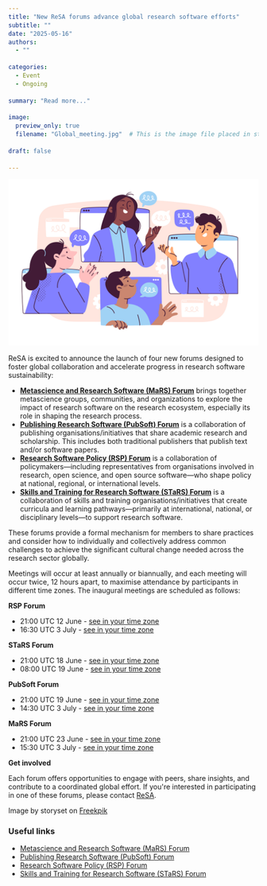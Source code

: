 ```yaml
---
title: "New ReSA forums advance global research software efforts"
subtitle: ""
date: "2025-05-16"
authors:
  - ""

categories: 
  - Event
  - Ongoing

summary: "Read more..."

image:
  preview_only: true
  filename: "Global_meeting.jpg"  # This is the image file placed in static/media/

draft: false  

---
```


![](Global_meeting.jpg)

ReSA is excited to announce the launch of four new forums designed to foster global collaboration and accelerate progress in research software sustainability: 
- [**Metascience and Research Software (MaRS) Forum**](https://www.researchsoft.org/mars-forum/) brings together metascience groups, communities, and organizations to explore the impact of research software on the research ecosystem, especially its role in shaping the research process.
- [**Publishing Research Software (PubSoft) Forum**](https://www.researchsoft.org/pubsoft-forum/) is a collaboration of publishing organisations/initiatives that share academic research and scholarship. This includes both traditional publishers that publish text and/or software papers.
- [**Research Software Policy (RSP) Forum**](https://www.researchsoft.org/rsp-forum/) is a collaboration of policymakers—including representatives from organisations involved in research, open science, and open source software—who shape policy at national, regional, or international levels.
- [**Skills and Training for Research Software (STaRS) Forum**](https://www.researchsoft.org/stars-forum/) is a collaboration of skills and training organisations/initiatives that create curricula and learning pathways—primarily at international, national, or disciplinary levels—to support research software.

These forums provide a formal mechanism for members to share practices and consider how to individually and collectively address common challenges to achieve the significant cultural change needed across the research sector globally. 

Meetings will occur at least annually or biannually, and each meeting will occur twice, 12 hours apart, to maximise attendance by participants in different time zones. The inaugural meetings are scheduled as follows:

**RSP Forum**
- 21:00 UTC 12 June - [see in your time zone](https://www.timeanddate.com/worldclock/fixedtime.html?msg=Research+Software+Policy+Forum&iso=20250612T21&p1=1440&ah=1)
- 16:30 UTC 3 July - [see in your time zone](https://www.timeanddate.com/worldclock/fixedtime.html?msg=Research+Software+Policy+Forum&iso=20250703T1630&p1=1440&ah=1) 

**STaRS Forum**
- 21:00 UTC 18 June - [see in your time zone](https://www.timeanddate.com/worldclock/fixedtime.html?msg=Skills+and+Training+for+Research+Software+Forum&iso=20250618T21&p1=1440&ah=1) 
- 08:00 UTC 19 June - [see in your time zone](https://www.timeanddate.com/worldclock/fixedtime.html?msg=Skills+and+Training+for+Research+Software+Forum&iso=20250619T08&p1=1440&ah=1)

**PubSoft Forum**
- 21:00 UTC 19 June - [see in your time zone](https://www.timeanddate.com/worldclock/fixedtime.html?msg=Publishing+Research+Software+Forum&iso=20250619T21&p1=1440&ah=1)
- 14:30 UTC 3 July - [see in your time zone](https://www.timeanddate.com/worldclock/fixedtime.html?msg=Publishing+Research+Software+Forum&iso=20250703T1430&p1=1440&ah=1) 

**MaRS Forum**
- 21:00 UTC 23 June - [see in your time zone](https://www.timeanddate.com/worldclock/fixedtime.html?msg=Metascience+and+Research+Software+Forum+&iso=20250623T21&p1=1440&ah=1)
- 15:30 UTC 3 July - [see in your time zone](https://www.timeanddate.com/worldclock/fixedtime.html?msg=Metascience+and+Research+Software+Forum+&iso=20250703T1530&p1=1440&ah=1) 

**Get involved**

Each forum offers opportunities to engage with peers, share insights, and contribute to a coordinated global effort. If you're interested in participating in one of these forums, please contact [ReSA](mailto:info@researchsoft.org). 

Image by storyset on [Freekpik](https://www.freepik.com/free-vector/group-discussion-concept-illustration_236238190.htm#fromView=search&page=1&position=11&uuid=e6fe85e2-6539-49f2-b79e-5a9d288a9849&query=online+global+meeting)

### Useful links
  * [Metascience and Research Software (MaRS) Forum](https://www.researchsoft.org/mars-forum/)
  * [Publishing Research Software (PubSoft) Forum](https://www.researchsoft.org/pubsoft-forum/)
  * [Research Software Policy (RSP) Forum](https://www.researchsoft.org/rsp-forum/)
  * [Skills and Training for Research Software (STaRS) Forum](https://www.researchsoft.org/stars-forum/)

